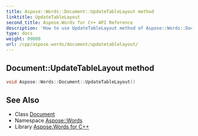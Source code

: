 ```yaml
---
title: Aspose::Words::Document::UpdateTableLayout method
linktitle: UpdateTableLayout
second_title: Aspose.Words for C++ API Reference
description: 'How to use UpdateTableLayout method of Aspose::Words::Document class in C++.'
type: docs
weight: 99000
url: /cpp/aspose.words/document/updatetablelayout/
---
```

## Document::UpdateTableLayout method




```cpp
void Aspose::Words::Document::UpdateTableLayout()
```

## See Also

* Class [Document](../)
* Namespace [Aspose::Words](../../)
* Library [Aspose.Words for C++](../../../)
